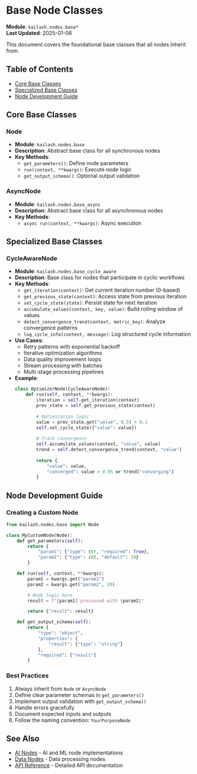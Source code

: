 # Base Node Classes

**Module**: `kailash.nodes.base*`  
**Last Updated**: 2025-01-06

This document covers the foundational base classes that all nodes inherit from.

## Table of Contents
- [Core Base Classes](#core-base-classes)
- [Specialized Base Classes](#specialized-base-classes)
- [Node Development Guide](#node-development-guide)

## Core Base Classes

### Node
- **Module**: `kailash.nodes.base`
- **Description**: Abstract base class for all synchronous nodes
- **Key Methods**:
  - `get_parameters()`: Define node parameters
  - `run(context, **kwargs)`: Execute node logic
  - `get_output_schema()`: Optional output validation

### AsyncNode
- **Module**: `kailash.nodes.base_async`
- **Description**: Abstract base class for all asynchronous nodes
- **Key Methods**:
  - `async run(context, **kwargs)`: Async execution

## Specialized Base Classes

### CycleAwareNode
- **Module**: `kailash.nodes.base_cycle_aware`
- **Description**: Base class for nodes that participate in cyclic workflows
- **Key Methods**:
  - `get_iteration(context)`: Get current iteration number (0-based)
  - `get_previous_state(context)`: Access state from previous iteration
  - `set_cycle_state(state)`: Persist state for next iteration
  - `accumulate_values(context, key, value)`: Build rolling window of values
  - `detect_convergence_trend(context, metric_key)`: Analyze convergence patterns
  - `log_cycle_info(context, message)`: Log structured cycle information
- **Use Cases**:
  - Retry patterns with exponential backoff
  - Iterative optimization algorithms
  - Data quality improvement loops
  - Stream processing with batches
  - Multi-stage processing pipelines
- **Example**:
  ```python
  class OptimizerNode(CycleAwareNode):
      def run(self, context, **kwargs):
          iteration = self.get_iteration(context)
          prev_state = self.get_previous_state(context)
          
          # Optimization logic
          value = prev_state.get("value", 0.5) + 0.1
          self.set_cycle_state({"value": value})
          
          # Track convergence
          self.accumulate_values(context, "value", value)
          trend = self.detect_convergence_trend(context, "value")
          
          return {
              "value": value,
              "converged": value > 0.95 or trend["converging"]
          }
  ```

## Node Development Guide

### Creating a Custom Node
```python
from kailash.nodes.base import Node

class MyCustomNode(Node):
    def get_parameters(self):
        return {
            "param1": {"type": str, "required": True},
            "param2": {"type": int, "default": 10}
        }

    def run(self, context, **kwargs):
        param1 = kwargs.get("param1")
        param2 = kwargs.get("param2", 10)

        # Node logic here
        result = f"{param1} processed with {param2}"

        return {"result": result}

    def get_output_schema(self):
        return {
            "type": "object",
            "properties": {
                "result": {"type": "string"}
            },
            "required": ["result"]
        }
```

### Best Practices
1. Always inherit from `Node` or `AsyncNode`
2. Define clear parameter schemas in `get_parameters()`
3. Implement output validation with `get_output_schema()`
4. Handle errors gracefully
5. Document expected inputs and outputs
6. Follow the naming convention: `YourPurposeNode`

## See Also
- [AI Nodes](02-ai-nodes.md) - AI and ML node implementations
- [Data Nodes](03-data-nodes.md) - Data processing nodes
- [API Reference](../api/03-nodes-base.yaml) - Detailed API documentation